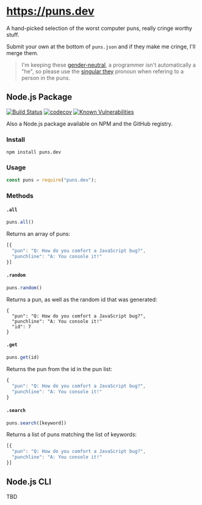 # https://puns.dev
A hand-picked selection of the worst computer puns, really cringe worthy stuff.
 
Submit your own at the bottom of `puns.json` and if they make me cringe, I'll merge them.

> I'm keeping these [gender-neutral](https://en.wikipedia.org/wiki/Gender-neutral_language), a programmer isn't automatically a "he", so please use the [singular they](https://en.wikipedia.org/wiki/Singular_they) pronoun when refering to a person in the puns.
## Node.js Package
[![Build Status](https://travis-ci.org/AlexLakatos/computer-puns.svg?branch=master)](https://travis-ci.org/AlexLakatos/computer-puns)
[![codecov](https://codecov.io/gh/AlexLakatos/computer-puns/branch/master/graph/badge.svg)](https://codecov.io/gh/AlexLakatos/computer-puns)
 [![Known Vulnerabilities](https://snyk.io/test/github/alexlakatos/computer-puns/badge.svg)](https://snyk.io/test/github/alexlakatos/computer-puns)

Also a Node.js package available on NPM and the GitHub registry.

### Install

`npm install puns.dev`

### Usage

```JavaScript
const puns = require("puns.dev");
```

### Methods

#### `.all`
```JavaScript
puns.all()
```
Returns an array of puns:

```JavaScript
[{
  "pun": "Q: How do you comfort a JavaScript bug?",
  "punchline": "A: You console it!"
}]
```

#### `.random`

```JavaScript
puns.random()
```
Returns a pun, as well as the random id that was generated:

```
{
  "pun": "Q: How do you comfort a JavaScript bug?",
  "punchline": "A: You console it!"
  "id": 7
}
```

#### `.get`

```JavaScript
puns.get(id)
```
Returns the pun from the id in the pun list:
```JavaScript
{
  "pun": "Q: How do you comfort a JavaScript bug?",
  "punchline": "A: You console it!"
}
```

#### `.search`

```JavaScript
puns.search([keyword])
```
Returns a list of puns matching the list of keywords:
```JavaScript
[{
  "pun": "Q: How do you comfort a JavaScript bug?",
  "punchline": "A: You console it!"
}]
```

## Node.js CLI

TBD
